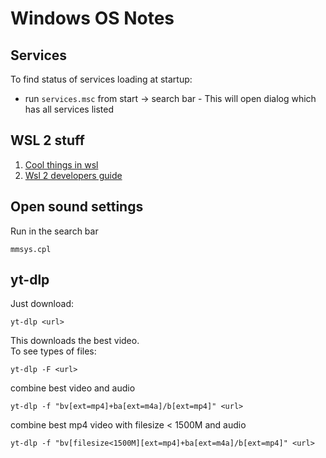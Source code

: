 # Windows OS Notes

## Services
To find status of services loading at startup:
- run `services.msc` from start -> search bar - This will open dialog which has all services listed
## WSL 2 stuff
1. [Cool things in wsl](https://www.hanselman.com/blog/CoolWSLWindowsSubsystemForLinuxTipsAndTricksYouOrIDidntKnowWerePossible.aspx)
2. [Wsl 2 developers guide](https://www.sitepoint.com/wsl2-windows-terminal/)

## Open sound settings
Run in the search bar
```
mmsys.cpl
```

## yt-dlp
Just download:
```
yt-dlp <url>
```
This downloads the best video.  
To see types of files:
```
yt-dlp -F <url>
```
combine best video and audio
```
yt-dlp -f "bv[ext=mp4]+ba[ext=m4a]/b[ext=mp4]" <url>
```
combine best mp4 video with filesize < 1500M and audio
```
yt-dlp -f "bv[filesize<1500M][ext=mp4]+ba[ext=m4a]/b[ext=mp4]" <url>
```
